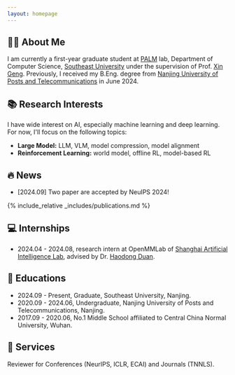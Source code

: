 ```yaml
---
layout: homepage
---
```


## 👨‍🎓 About Me

I am currently a first-year graduate student at [PALM](https://palm.seu.edu.cn/) lab, Department of Computer Science, [Southeast University](https://www.seu.edu.cn/) under the supervision of Prof. [Xin Geng](https://cse.seu.edu.cn/2019/0102/c23024a257021/page.psp). Previously, I received my B.Eng. degree from [Nanjing University of Posts and Telecommunications](https://www.njupt.edu.cn/) in June 2024.

## 📚 Research Interests
I have wide interest on AI, especially machine learning and deep learning. For now, I'll focus on the following topics:

- **Large Model:** LLM, VLM, model compression, model alignment
- **Reinforcement Learning:** world model, offline RL, model-based RL

## 🔥 News

- [2024.09] Two paper are accepted by NeuIPS 2024!

{% include_relative _includes/publications.md %}

## 💻 Internships

- 2024.04 - 2024.08, research intern at OpenMMLab of [Shanghai Artificial Intelligence Lab](https://www.shlab.org.cn), advised by Dr. [Haodong Duan](https://kennymckormick.github.io/).

## 📖 Educations

- 2024.09 - Present, Graduate, Southeast University, Nanjing.
- 2020.09 - 2024.06, Undergraduate, Nanjing University of Posts and Telecommunications, Nanjing. 
- 2017.09 - 2020.06, No.1 Middle School affiliated to Central China Normal University, Wuhan.

## 💼 Services

Reviewer for Conferences (NeurIPS, ICLR, ECAI) and Journals (TNNLS).